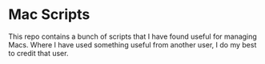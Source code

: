 # Mac Scripts

This repo contains a bunch of scripts that I have found useful for managing Macs. Where I have used something useful from another user, I do my best to credit that user.